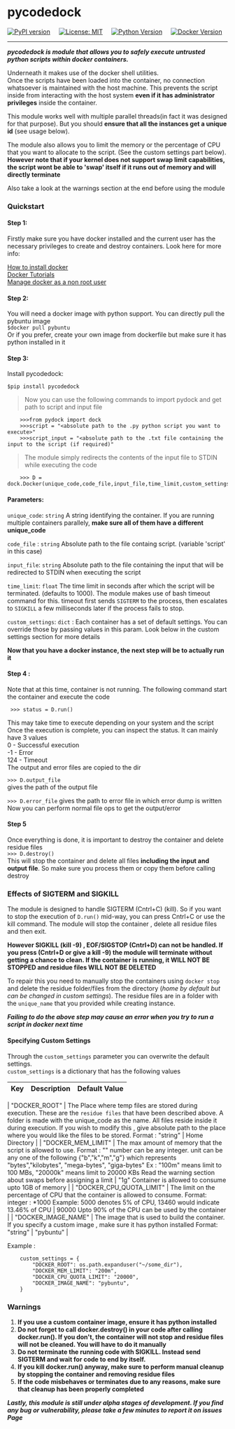 # pycodedock

[![PyPI version](https://badge.fury.io/py/pycodedock.svg)](https://badge.fury.io/py/pycodedock)&nbsp;&nbsp;&nbsp;&nbsp;&nbsp;[![License: MIT](https://img.shields.io/badge/License-MIT-blue.svg)](https://opensource.org/licenses/MIT)&nbsp;&nbsp;&nbsp;&nbsp;&nbsp;[![Python Version](https://img.shields.io/badge/python-v3.6-green.svg)](https://docs.python.org/3.6/)&nbsp;&nbsp;&nbsp;&nbsp;&nbsp;[![Docker Version](https://img.shields.io/badge/docker-v18.09-blue.svg)](https://github.com/docker/docker-ce/tree/18.09)

---

**_pycodedock is module that allows you to safely execute untrusted python scripts within docker containers._**  


Underneath it makes use of the docker shell utilities.  
Once the scripts have been loaded into the container, no connection whatsoever is maintained with the host machine. This prevents the script inside from interacting with the host system **even if it has administrator privileges** inside the container.


This module works well with multiple parallel threads(in fact it was designed for that purpose). But you should **ensure that all the instances get a unique id** (see usage below).  


The module also allows you to limit the memory or the percentage of CPU that you want to allocate to the script. (See the custom settings part below). **However note that if your kernel does not support swap limit capabilities, the script wont be able to 'swap' itself if it runs out of memory and will directly terminate**

Also take a look at the warnings section at the end before using the module
### Quickstart

#### Step 1:
Firstly make sure you have docker installed and the current user has the necessary privileges to create and destroy containers. Look here for more info:  

[How to install docker](https://docs.docker.com/install/)  
[Docker Tutorials](https://docs.docker.com/get-started/)   
[Manage docker as a non root user](https://docs.docker.com/install/linux/linux-postinstall/)   


#### Step 2:
You will need a docker image with python support. You can directly pull the pybuntu image  
`$docker pull pybuntu`  
Or if you prefer, create your own image from dockerfile but make sure it has python installed in it

#### Step 3:

Install pycodedock:    

`$pip install pycodedock`

> Now you can use the following commands to import pydock and get path to script and input file   

```
    >>>from pydock import dock
    >>>script = "<absolute path to the .py python script you want to execute>"
    >>>script_input = "<absolute path to the .txt file containing the input to the script (if required)"
```
>The module simply redirects the contents of the input file to STDIN while executing the code

```
    >>> D = dock.Docker(unique_code,code_file,input_file,time_limit,custom_settings)
```
#### Parameters:

`unique_code`: `string` A string identifying the container. If you are running multiple containers parallely, **make sure all of them have a different unique_code**  

`code_file` : `string` Absolute path to the file containg script. (variable 'script' in this case)  

`input_file`: `string` Absolute path to the file containing the input that will be redirected to STDIN when executing the script  

`time_limit`: `float` The time limit in seconds after which the script will be terminated. (defaults to 1000).  The module makes use of bash timeout command for this. timeout first sends `SIGTERM` to the process, then escalates to `SIGKILL` a few milliseconds later if the process fails to stop.  

`custom_settings`: `dict` : Each container has a set of default settings. You can override those by passing values in this param. Look below in the custom settings section for more details

**Now that you have a docker instance, the next step will be to actually run it**

#### Step 4 :
Note that at this time, container is not running. The following command start the container and execute the code  

` >>> status = D.run()`

This may take time to execute depending on your system and the script  
Once the execution is complete, you can inspect the status. It can mainly have 3 values  
0 - Successful execution  
-1 - Error  
124 - Timeout  
The output and error files are copied to the dir  
 
`>>> D.output_file`  
gives the path of the output file  

`>>> D.error_file`
gives the path to error file in which error dump is written  
Now you can perform normal file ops to get the output/error  

#### Step 5

Once everything is done, it is important to destroy the container and delete residue files  
`>>> D.destroy()`    
This will stop the container and delete all files **including the input and output file**. So make sure you process them or copy them before calling destroy  

### Effects of SIGTERM and SIGKILL  

The module is designed to handle SIGTERM (Cntrl+C) (kill). So if you want to stop the execution of `D.run()` mid-way, you can press Cntrl+C or use the kill command. The module will stop the container , delete all residue files and then exit.    

**However SIGKILL (kill -9) , EOF/SIGSTOP (Cntrl+D) can not be handled. If you press (Cntrl+D or give a kill -9) the module will terminate without getting a chance to clean. If the container is running, it WILL NOT BE STOPPED and residue files WILL NOT BE DELETED**   

To repair this you need to manually stop the containers using `docker stop` and delete the residue folder/files from the directory (_home by default but can be changed in custom settings_). The residue files are in a folder with the `unique_name` that you provided while creating instance.

**_Failing to do the above step may cause an error when you try to run a script in docker next time_**

#### Specifying Custom Settings

Through the `custom_settings` parameter you can overwrite the default settings.  
`custom_settings` is a dictionary that has the following values  

|            Key           	|                                                                                                                                                                                    Description                                                                                                                                                                                    	|                       Default Value                      	|
|:------------------------:	|:---------------------------------------------------------------------------------------------------------------------------------------------------------------------------------------------------------------------------------------------------------------------------------------------------------------------------------------------------------------------------------:	|:--------------------------------------------------------:	|

|       "DOCKER_ROOT"      	| The Place where temp files are stored during execution. These are the `residue files`  that have been described above. A folder is made with the unique_code as the name.  All files reside inside it during execution. If you wish to modify this , give absolute path to the place where you would like the files to be stored.  Format : "string"                              	| Home Directory                                           	|
|    "DOCKER_MEM_LIMIT"    	| The max amount of memory that the script is allowed to use.  Format : "<number><unit>"  number can be any integer. unit can be any one of the following {"b","k","m","g"} which represents  "bytes","kilobytes", "mega-bytes", "giga-bytes"  Ex : "100m" means limit to 100 MBs, "20000k" means limit to 20000 KBs  Read the warning section about swaps before assigning a limit 	| "1g" Container is allowed to  consume upto 1GB of memory 	|
| "DOCKER_CPU_QUOTA_LIMIT" 	| The limit on the percentage of CPU that the container is allowed to consume.  Format: integer : <percentage>*1000  Example: 5000 denotes 5% of CPU, 13460 would indicate 13.46% of CPU                                                                                                                                                                                            	| 90000 Upto 90% of the CPU can be  used by the container  	|
|    "DOCKER_IMAGE_NAME"   	| The image that is used to build the container. If you specify a custom image , make sure it has python installed  Format: "string"                                                                                                                                                                                                                                                	| "pybuntu"                                                	|  


Example : 
```
    custom_settings = {
        "DOCKER_ROOT": os.path.expanduser("~/some_dir"),
        "DOCKER_MEM_LIMIT": "200m",
        "DOCKER_CPU_QUOTA_LIMIT": "20000",
        "DOCKER_IMAGE_NAME": "pybuntu",
    }
```

### Warnings
1. **If you use a custom container image, ensure it has python installed**
2. **Do not forget to call docker.destroy() in your code after calling docker.run(). If you don't, the container will not stop and residue files will not be cleaned. You will have to do it manually**
3. **Do not terminate the running code with SIGKILL. Instead send SIGTERM and wait for code to end by itself.**
3. **If you kill docker.run() anyway, make sure to perform manual cleanup by stopping the container and removing residue files**
4. **If the code misbehaves or terminates due to any reasons, make sure that cleanup has been properly completed**


**_Lastly, this module is still under alpha stages of development. If you find any bug or vulnerability, please take a few minutes to report it on issues Page_**


